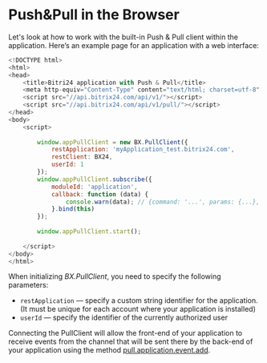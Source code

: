 # Push&Pull in the Browser

Let's look at how to work with the built-in Push & Pull client within the application. Here’s an example page for an application with a web interface:

```js
<!DOCTYPE html>
<html>
<head>
	<title>Bitri24 application with Push & Pull</title>
	<meta http-equiv="Content-Type" content="text/html; charset=utf-8" />
	<script src="//api.bitrix24.com/api/v1/"></script>
	<script src="//api.bitrix24.com/api/v1/pull/"></script>
</head>
<body>
	<script>
		
		window.appPullClient = new BX.PullClient({
			restApplication: 'myApplication_test.bitrix24.com',
			restClient: BX24,
			userId: 1
		});
		window.appPullClient.subscribe({
			moduleId: 'application',
			callback: function (data) {
				console.warn(data); // {command: '...', params: {...}, extra: {...}}
			}.bind(this)
		});
		
		window.appPullClient.start();
				
	</script>
</body>
</html>
```

When initializing *BX.PullClient*, you need to specify the following parameters:

- `restApplication` — specify a custom string identifier for the application. (It must be unique for each account where your application is installed)
- `userId` — specify the identifier of the currently authorized user

Connecting the PullClient will allow the front-end of your application to receive events from the channel that will be sent there by the back-end of your application using the method [pull.application.event.add](./push-and-pull/pull-application-event-add.md).